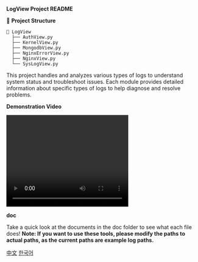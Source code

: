 **LogView Project README**

📁 **Project Structure**
```
📂 LogView
  ├── AuthView.py
  ├── KernelView.py
  ├── MongodbView.py
  ├── NginxErrorView.py
  ├── NginxView.py
  └── SysLogView.py
```
This project handles and analyzes various types of logs to understand system status and troubleshoot issues. Each module provides detailed information about specific types of logs to help diagnose and resolve problems.

**Demonstration Video**

<video width="320" height="240" controls>
  <source src="./video/demo.webm" type="video/mp4">
  Your browser does not support the video tag.
</video>

**doc**

Take a quick look at the documents in the doc folder to see what each file does!
**Note: If you want to use these tools, please modify the paths to actual paths, as the current paths are example log paths.**

[中文](./README_CN.md)
[한국어](./README_KR.md)
